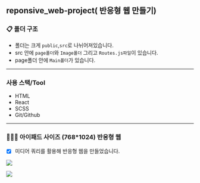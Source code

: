 ## reponsive_web-project( 반응형 웹 만들기)

### 📋 폴더 구조

- 폴더는 크게 `public`,`src`로 나뉘어져있습니다.
- src 안에 `page폴더`와 `Image폴더` 그리고 `Routes.js파일`이 있습니다.
- page폴더 안에 `Main폴더`가 있습니다.

---
### 사용 스택/Tool 
- HTML
- React
- SCSS
- Git/Github
---

### 💁🏻‍♀️ 아이패드 사이즈 (768*1024) 반응형 웹 
- [x] 미디어 쿼리를 활용해 반응형 웹을 만들었습니다.

![](https://images.velog.io/images/chloeee/post/5aacffd5-7657-4573-8845-16cc833df9ff/%E1%84%89%E1%85%B3%E1%84%8F%E1%85%B3%E1%84%85%E1%85%B5%E1%86%AB%E1%84%89%E1%85%A3%E1%86%BA%202021-01-23%20%E1%84%8B%E1%85%A9%E1%84%92%E1%85%AE%2010.41.06.png)

![](https://images.velog.io/images/chloeee/post/f1117379-862c-428d-9282-6842f1e79a4c/%E1%84%89%E1%85%B3%E1%84%8F%E1%85%B3%E1%84%85%E1%85%B5%E1%86%AB%E1%84%89%E1%85%A3%E1%86%BA%202021-01-24%20%E1%84%8B%E1%85%A9%E1%84%8C%E1%85%A5%E1%86%AB%209.52.08.png)
